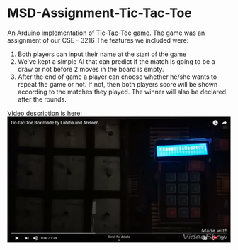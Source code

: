 # MSD-Assignment-Tic-Tac-Toe
An Arduino implementation of Tic-Tac-Toe game. The game was an assignment of our CSE - 3216 The features we included were:
1) Both players can input their name at the start of the game
2) We've kept a simple AI that can predict if the match is going to be a draw or not before 2 moves in the board is empty.
3) After the end of game a player can choose whether he/she wants to repeat the game or not. If not, then both players score will be shown according to the matches they played. The winner will also be declared after the rounds.

Video description is here:
[![IMAGE ALT TEXT HERE](Tic-tac.jpg)](http://www.youtube.com/watch?v=lBQkjFP7B9A)

